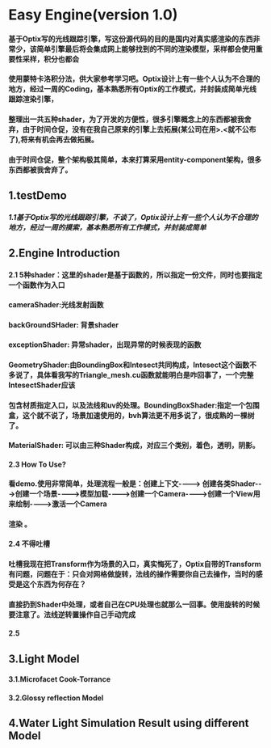 # Easy Engine(version 1.0)
#### 基于Optix写的光线跟踪引擎，写这份源代码的目的是国内对真实感渲染的东西非常少，该简单引擎最后将会集成网上能够找到的不同的渲染模型，采样都会使用重要性采样，积分也都会
#### 使用蒙特卡洛积分法，供大家参考学习吧。Optix设计上有一些个人认为不合理的地方，经过一周的Coding，基本熟悉所有Optix的工作模式，并封装成简单光线跟踪渲染引擎，
#### 整理出一共五种shader，为了开发的方便性，很多引擎概念上的东西都被我舍弃，由于时间仓促，没有在我自己原来的引擎上去拓展(某公司在用>.<就不公布了),将来有机会再去做拓展。
#### 由于时间仓促，整个架构极其简单，本来打算采用entity-component架构，很多东西都被我舍弃了。
	 
## 1.testDemo
##### 1.1基于Optix写的光线跟踪引擎，不谈了，Optix设计上有一些个人认为不合理的地方，经过一周的摸索，基本熟悉所有工作模式，并封装成简单
#####

## 2.Engine Introduction
#### 2.1 5种shader：这里的shader是基于函数的，所以指定一份文件，同时也要指定一个函数作为入口
####     cameraShader:光线发射函数
####     backGroundSHader: 背景shader
####     exceptionShader: 异常shader，出现异常的时候表现的函数
####     GeometryShader:由BoundingBox和Intesect共同构成，Intesect这个函数不多说了，具体看我写的Triangle_mesh.cu函数就能明白是咋回事了，一个完整IntesectShader应该
####                    包含材质指定入口，以及法线和uv的处理。BoundingBoxShader:指定一个包围盒，这个就不说了，场景加速使用的，bvh算法更不用多说了，很成熟的一棵树了。
####     MaterialShader: 可以由三种Shader构成，对应三个类别，着色，透明，阴影。
#### 2.3 How To Use?
####     看demo.使用非常简单，处理流程一般是：创建上下文----> 创建各类Shader--->创建一个场景---->模型加载---->创建一个Camera---->创建一个View用来绘制---->激活一个Camera
####                                          渲染 。
#### 2.4 不得吐槽
####      吐槽我现在把Transform作为场景的入口，真实悔死了，Optix自带的Transform有问题，问题在于：只会对网格做旋转，法线的操作需要你自己去操作，当时的感受是这个东西为何存在？
####       直接扔到Shader中处理，或者自己在CPU处理也就那么一回事。使用旋转的时候要注意了。法线逆转置操作自己手动完成
#### 2.5
## 3.Light Model
#### 3.1.Microfacet Cook-Torrance
#### 3.2.Glossy reflection Model

## 4.Water Light Simulation Result using different Model